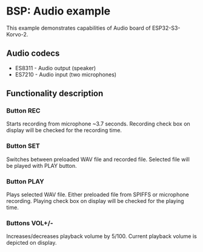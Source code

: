 # BSP: Audio example

This example demonstrates capabilities of Audio board of ESP32-S3-Korvo-2.

## Audio codecs
- ES8311 - Audio output (speaker)
- ES7210 - Audio input (two microphones)

## Functionality description
### Button REC
Starts recording from microphone ~3.7 seconds.
Recording check box on display will be checked for the recording time.

### Button SET
Switches between preloaded WAV file and recorded file.
Selected file will be played with PLAY button.

### Button PLAY
Plays selected WAV file.
Either preloaded file from SPIFFS or microphone recording.
Playing check box on display will be checked for the playing time.

### Buttons VOL+/-
Increases/decreases playback volume by 5/100.
Current playback volume is depicted on display.
